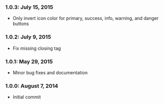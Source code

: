 ### 1.0.3: July 15, 2015

* Only invert icon color for primary, success, info, warning, and danger buttons

### 1.0.2: July 9, 2015

* Fix missing closing tag

### 1.0.1: May 29, 2015

* Minor bug fixes and documentation

### 1.0.0: August 7, 2014

* Initial commit